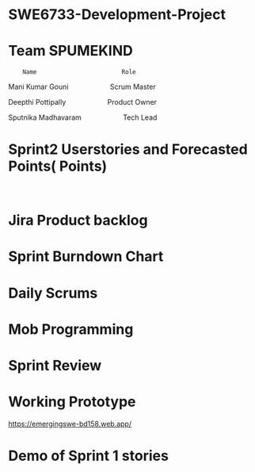 # SWE6733-Development-Project

# Team SPUMEKIND
        Name                        Role
        
  Mani Kumar Gouni &emsp; &emsp; &emsp;Scrum Master
  
  Deepthi Pottipally &emsp; &emsp; &emsp;Product Owner
  
  Sputnika Madhavaram &emsp; &emsp; &emsp;Tech Lead
  
  
# Sprint2 Userstories and Forecasted Points( Points)
 &emsp; &emsp; &emsp; &emsp; &emsp; &emsp;
 
# Jira Product backlog

  
#  Sprint Burndown Chart


# Daily Scrums


# Mob Programming


# Sprint Review


# Working Prototype

https://emergingswe-bd158.web.app/

# Demo of Sprint 1 stories

